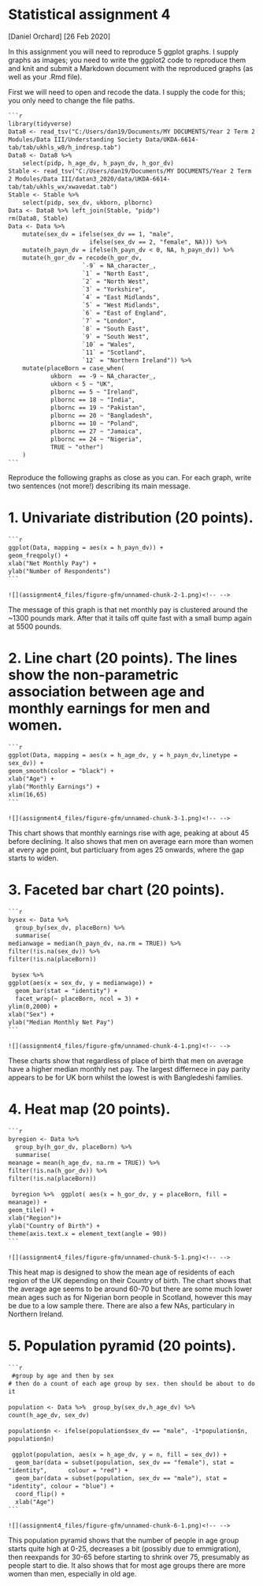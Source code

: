 Statistical assignment 4
================
\[Daniel Orchard\]
\[26 Feb 2020\]

In this assignment you will need to reproduce 5 ggplot graphs. I supply
graphs as images; you need to write the ggplot2 code to reproduce them
and knit and submit a Markdown document with the reproduced graphs (as
well as your .Rmd file).

First we will need to open and recode the data. I supply the code for
this; you only need to change the file paths.

    ```r
    library(tidyverse)
    Data8 <- read_tsv("C:/Users/dan19/Documents/MY DOCUMENTS/Year 2 Term 2 Modules/Data III/Understanding Society Data/UKDA-6614-tab/tab/ukhls_w8/h_indresp.tab")
    Data8 <- Data8 %>%
        select(pidp, h_age_dv, h_payn_dv, h_gor_dv)
    Stable <- read_tsv("C:/Users/dan19/Documents/MY DOCUMENTS/Year 2 Term 2 Modules/Data III/datan3_2020/data/UKDA-6614-tab/tab/ukhls_wx/xwavedat.tab")
    Stable <- Stable %>%
        select(pidp, sex_dv, ukborn, plbornc)
    Data <- Data8 %>% left_join(Stable, "pidp")
    rm(Data8, Stable)
    Data <- Data %>%
        mutate(sex_dv = ifelse(sex_dv == 1, "male",
                           ifelse(sex_dv == 2, "female", NA))) %>%
        mutate(h_payn_dv = ifelse(h_payn_dv < 0, NA, h_payn_dv)) %>%
        mutate(h_gor_dv = recode(h_gor_dv,
                         `-9` = NA_character_,
                         `1` = "North East",
                         `2` = "North West",
                         `3` = "Yorkshire",
                         `4` = "East Midlands",
                         `5` = "West Midlands",
                         `6` = "East of England",
                         `7` = "London",
                         `8` = "South East",
                         `9` = "South West",
                         `10` = "Wales",
                         `11` = "Scotland",
                         `12` = "Northern Ireland")) %>%
        mutate(placeBorn = case_when(
                ukborn  == -9 ~ NA_character_,
                ukborn < 5 ~ "UK",
                plbornc == 5 ~ "Ireland",
                plbornc == 18 ~ "India",
                plbornc == 19 ~ "Pakistan",
                plbornc == 20 ~ "Bangladesh",
                plbornc == 10 ~ "Poland",
                plbornc == 27 ~ "Jamaica",
                plbornc == 24 ~ "Nigeria",
                TRUE ~ "other")
        )
    ```

Reproduce the following graphs as close as you can. For each graph,
write two sentences (not more\!) describing its main message.

# 1\. Univariate distribution (20 points).

    ```r
    ggplot(Data, mapping = aes(x = h_payn_dv)) +
    geom_freqpoly() +
    xlab("Net Monthly Pay") +
    ylab("Number of Respondents")
    ```
    
    ![](assignment4_files/figure-gfm/unnamed-chunk-2-1.png)<!-- -->

The message of this graph is that net monthly pay is clustered around
the \~1300 pounds mark. After that it tails off quite fast with a small
bump again at 5500 pounds.

# 2\. Line chart (20 points). The lines show the non-parametric association between age and monthly earnings for men and women.

    ```r
    ggplot(Data, mapping = aes(x = h_age_dv, y = h_payn_dv,linetype = sex_dv)) +
    geom_smooth(color = "black") +
    xlab("Age") +
    ylab("Monthly Earnings") +
    xlim(16,65) 
    ```
    
    ![](assignment4_files/figure-gfm/unnamed-chunk-3-1.png)<!-- -->

This chart shows that monthly earnings rise with age, peaking at about
45 before declining. It also shows that men on average earn more than
women at every age point, but particluary from ages 25 onwards, where
the gap starts to widen.

# 3\. Faceted bar chart (20 points).

    ```r
    bysex <- Data %>%
      group_by(sex_dv, placeBorn) %>%
      summarise(
    medianwage = median(h_payn_dv, na.rm = TRUE)) %>% 
    filter(!is.na(sex_dv)) %>%
    filter(!is.na(placeBorn))
    
     bysex %>%   
    ggplot(aes(x = sex_dv, y = medianwage)) +
      geom_bar(stat = "identity") +
      facet_wrap(~ placeBorn, ncol = 3) +
    ylim(0,2000) +
    xlab("Sex") +
    ylab("Median Monthly Net Pay")
    ```
    
    ![](assignment4_files/figure-gfm/unnamed-chunk-4-1.png)<!-- -->

These charts show that regardless of place of birth that men on average
have a higher median monthly net pay. The largest differnece in pay
parity appears to be for UK born whilst the lowest is with Bangledeshi
families.

# 4\. Heat map (20 points).

    ```r
    byregion <- Data %>%
      group_by(h_gor_dv, placeBorn) %>%
      summarise(
    meanage = mean(h_age_dv, na.rm = TRUE)) %>% 
    filter(!is.na(h_gor_dv)) %>%
    filter(!is.na(placeBorn)) 
     
     byregion %>%  ggplot( aes(x = h_gor_dv, y = placeBorn, fill = meanage)) +
    geom_tile() +
    xlab("Region")+
    ylab("Country of Birth") +
    theme(axis.text.x = element_text(angle = 90))
    ```
    
    ![](assignment4_files/figure-gfm/unnamed-chunk-5-1.png)<!-- -->

This heat map is designed to show the mean age of residents of each
region of the UK depending on their Country of birth. The chart shows
that the average age seems to be around 60-70 but there are some much
lower mean ages such as for Nigerian born people in Scotland, however
this may be due to a low sample there. There are also a few NAs,
particulary in Northern Ireland.

# 5\. Population pyramid (20 points).

    ```r
     #group by age and then by sex
    # then do a count of each age group by sex. then should be about to do it
    
    population <- Data %>%  group_by(sex_dv,h_age_dv) %>% 
    count(h_age_dv, sex_dv)   
    
    population$n <- ifelse(population$sex_dv == "male", -1*population$n, population$n)
    
     ggplot(population, aes(x = h_age_dv, y = n, fill = sex_dv)) + 
      geom_bar(data = subset(population, sex_dv == "female"), stat = "identity",      colour = "red") +
      geom_bar(data = subset(population, sex_dv == "male"), stat = "identity", colour = "blue") + 
      coord_flip() +
      xlab("Age")
    ```
    
    ![](assignment4_files/figure-gfm/unnamed-chunk-6-1.png)<!-- -->

This population pyramid shows that the number of people in age group
starts quite high at 0-25, decreases a bit (possibly due to
emmigration), then reexpands for 30-65 before starting to shrink over
75, presumably as people start to die. It also shows that for most age
groups there are more women than men, especially in old age.
